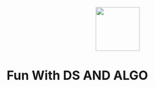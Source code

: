 <p align="center">
  <img width="100" height="100" src="https://i.ibb.co/wBScP37/connection.png">
</p>

# Fun With DS AND ALGO

